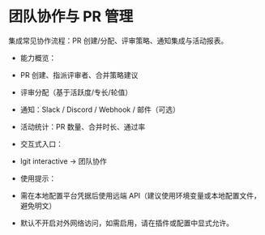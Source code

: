 # 团队协作与 PR 管理

集成常见协作流程：PR 创建/分配、评审策略、通知集成与活动报表。

- 能力概览：
- PR 创建、指派评审者、合并策略建议
- 评审分配（基于活跃度/专长/轮值）
- 通知：Slack / Discord / Webhook / 邮件（可选）
- 活动统计：PR 数量、合并时长、通过率

- 交互式入口：
- lgit interactive → 团队协作

- 使用提示：
- 需在本地配置平台凭据后使用远端 API（建议使用环境变量或本地配置文件，避免明文）
- 默认不开启对外网络访问，如需启用，请在插件或配置中显式允许。

